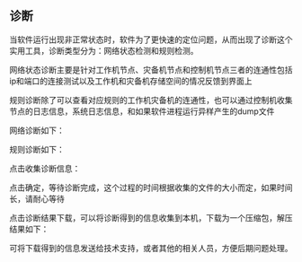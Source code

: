 ## 诊断

当软件运行出现非正常状态时，软件为了更快速的定位问题，从而出现了诊断这个实用工具，诊断类型分为：网络状态检测和规则检测。

网络状态诊断主要是针对工作机节点、灾备机节点和控制机节点三者的连通性包括ip和端口的连接测试以及工作机和灾备机存储空间的情况反馈到界面上

规则诊断除了可以查看对应规则的工作机灾备机的连通性，也可以通过控制机收集节点的日志信息，系统日志信息，和如果软件进程运行异样产生的dump文件

网络诊断如下：

规则诊断如下：

点击收集诊断信息：

点击确定，等待诊断完成，这个过程的时间根据收集的文件的大小而定，如果时间长，请耐心等待

点击诊断结果下载，可以将诊断得到的信息收集到本机，下载为一个压缩包，解压结果如下：

可将下载得到的信息发送给技术支持，或者其他的相关人员，方便后期问题处理。